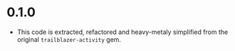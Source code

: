 # 0.1.0

* This code is extracted, refactored and heavy-metaly simplified from the original `trailblazer-activity` gem.
